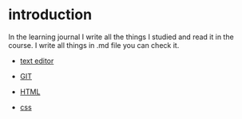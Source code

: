 
# introduction

In the learning journal I write all the things I studied and read it in the course. I write all things in .md file you can check it.


 * [text editor](https://saharkhaled89.github.io/Learning-Journal/)
 
 * [GIT](https://saharkhaled89.github.io/Learning-Journal/read03)
 
 * [HTML](https://saharkhaled89.github.io/Learning-Journal/read04)
 
 * [css](https://saharkhaled89.github.io/Learning-Journal/read05)


